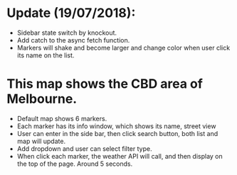 # Update (19/07/2018):
* Sidebar state switch by knockout.
* Add catch to the async fetch function.
* Markers will shake and become larger and change color when user click its name on the list.




# This map shows the CBD area of Melbourne.
* Default map shows 6 markers.
* Each marker has its info window, which shows its name, street view
* User can enter in the side bar, then click search button, both list and map will update.
* Add dropdown and user can select filter type.
* When click each marker, the weather API will call, and then display on the top of the page. Around 5 seconds.

